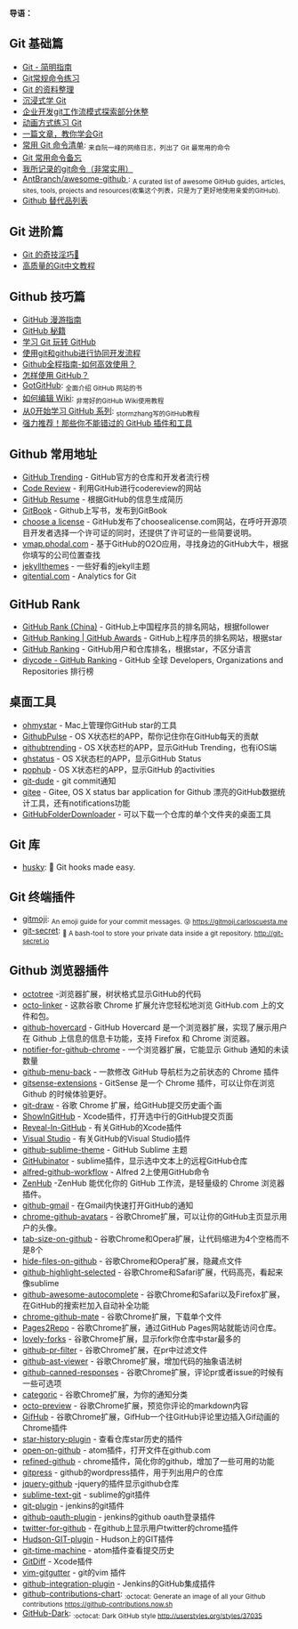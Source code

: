 **导语：**

## Git 基础篇

- [Git - 简明指南](http://rogerdudler.github.io/git-guide/index.zh.html)
- [Git常规命令练习](http://pcottle.github.io/learnGitBranching)     
- [Git 的资料整理](https://github.com/xirong/my-git)         
- [沉浸式学 Git](http://igit.linuxtoy.org/contents.html)
- [企业开发git工作流模式探索部分休整](https://github.com/xirong/my-git/blob/master/git-workflow-tutorial.md)     
- [动画方式练习 Git](https://learngitbranching.js.org/)     
- [一篇文章，教你学会Git](http://www.jianshu.com/p/072587b47515)
- [常用 Git 命令清单](http://www.ruanyifeng.com/blog/2015/12/git-cheat-sheet.html): <sub>来自阮一峰的网络日志，列出了 Git 最常用的命令</sub>
- [Git 常用命令备忘](https://jeffjade.com/2014/12/22/2014-12-22-gitmemo/)
- [我所记录的git命令（非常实用）](http://www.cnblogs.com/fanfan259/p/4810517.html)    
- [AntBranch/awesome-github ](https://github.com/AntBranch/awesome-github): <sub>A curated list of awesome GitHub guides, articles, sites, tools, projects and resources(收集这个列表，只是为了更好地使用亲爱的GitHub).</sub>
- [Github 替代品列表](https://tutswiki.com/github-alternatives/)

## Git 进阶篇
- [Git 的奇技淫巧🙈](https://github.com/521xueweihan/git-tips)
- [高质量的Git中文教程](https://github.com/geeeeeeeeek/git-recipes/wiki)

## Github 技巧篇

- [GitHub 漫游指南](https://github.com/phodal/github-roam)     
- [GitHub 秘籍](https://github.com/tiimgreen/github-cheat-sheet/blob/master/README.zh-cn.md)      
- [学习 Git 玩转 GitHub](http://www.extlight.com/2017/09/18/%E5%AD%A6%E4%B9%A0Git%E7%8E%A9%E8%BD%ACGitHub/)    
- [使用git和github进行协同开发流程](http://livoras.com/post/28)    
- [Github全程指南-如何高效使用？](https://github.com/xirong/my-git/blob/master/how-to-use-github.md)    
- [怎样使用 GitHub？](https://www.zhihu.com/question/20070065/answer/79557687)
- [GotGitHub](http://www.worldhello.net/gotgithub/index.html): <sub>全面介绍 GitHub 网站的书</sub>
- [如何编辑 Wiki](https://github.com/g0v/dev/wiki/%E5%A6%82%E4%BD%95%E7%B7%A8%E8%BC%AF-Wiki): <sub>非常好的GitHub Wiki使用教程</sub>
- [从0开始学习 GitHub 系列](http://stormzhang.com/github/2016/05/25/learn-github-from-zero1/): <sub>stormzhang写的GitHub教程</sub>
- [强力推荐！那些你不能错过的 GitHub 插件和工具](https://juejin.im/post/59ade28051882538fd72fa2c)    

## Github 常用地址

* [GitHub Trending](https://github.com/trending) - GitHub官方的仓库和开发者流行榜
* [Code Review](http://reviewcode.cn/) - 利用GitHub进行codereview的网站
* [GitHub Resume](http://resume.github.io/) - 根据GitHub的信息生成简历
* [GitBook](https://www.gitbook.com/) - Github上写书，发布到GitBook
* [choose a license](http://choosealicense.com/) - GitHub发布了choosealicense.com网站，在呼吁开源项目开发者选择一个许可证的同时，还提供了许可证的一些简要说明。
* [vmap.phodal.com](https://vmap.phodal.com/) - 基于GitHub的O2O应用，寻找身边的GitHub大牛，根据你填写的公司位置查找
* [jekyllthemes](https://github.com/mattvh/jekyllthemes) - 一些好看的jekyll主题
* [gitential.com](https://gitential.com/) - Analytics for Git

## GitHub Rank

* [GitHub Rank (China)](http://githubrank.com/) - GitHub上中国程序员的排名网站，根据follower
* [GitHub Ranking | GitHub Awards](http://github-awards.com/) - GitHub上程序员的排名网站，根据star
* [GitHub Ranking](https://github-ranking.com/) - GitHub用户和仓库排名，根据star，不区分语言
* [diycode - GitHub Ranking](http://www.diycode.cc/trends) - GitHub 全球 Developers, Organizations and Repositories 排行榜

## 桌面工具
* [ohmystar](http://www.ohmystarapp.com/) - Mac上管理你GitHub star的工具    
* [GithubPulse](https://github.com/tadeuzagallo/GithubPulse) - OS X状态栏的APP，帮你记住你在GitHub每天的贡献
* [githubtrending](http://www.githubtrending.com/) - OS X状态栏的APP，显示GitHub Trending，也有iOS端
* [ghstatus](https://itunes.apple.com/cn/app/ghstatus/id883585153?mt=12) - OS X状态栏的APP，显示GitHub Status
* [pophub](http://questbe.at/pophub/) - OS X状态栏的APP，显示GitHub 的activities
* [git-dude](https://github.com/sickill/git-dude) - git commit通知
* [gitee](https://github.com/Nightonke/Gitee) - Gitee, OS X status bar application for Github 漂亮的GitHub数据统计工具，还有notifications功能
* [GitHubFolderDownloader](https://github.com/VahidN/GitHubFolderDownloader) - 可以下载一个仓库的单个文件夹的桌面工具

## Git 库

- [husky](https://github.com/typicode/husky): 🐶 Git hooks made easy.

## Git 终端插件

- [gitmoji](https://github.com/carloscuesta/gitmoji): <sub>An emoji guide for your commit messages. 😜 https://gitmoji.carloscuesta.me</sub>
- [git-secret](https://github.com/sobolevn/git-secret): <sub>👥 A bash-tool to store your private data inside a git repository. http://git-secret.io</sub>

## Github 浏览器插件

* [octotree](https://github.com/buunguyen/octotree) -浏览器扩展，树状格式显示GitHub的代码
* [octo-linker](https://github.com/octo-linker/chrome-extension) - 这款谷歌 Chrome 扩展允许您轻松地浏览 GitHub.com 上的文件和包。
* [github-hovercard](https://github.com/Justineo/github-hovercard) - GitHub Hovercard 是一个浏览器扩展，实现了展示用户在 Github 上信息的信息卡功能，支持 Firefox 和 Chrome 浏览器。
* [notifier-for-github-chrome](https://github.com/sindresorhus/notifier-for-github-chrome) - 一个浏览器扩展，它能显示 Github 通知的未读数量
* [github-menu-back](https://github.com/summerblue/github-menu-back) - 一款修改 GitHub 导航栏为之前状态的 Chrome 插件
* [gitsense-extensions](https://github.com/gitsense/gitsense-extensions) - GitSense 是一个 Chrome 插件，可以让你在浏览 Github 的时候体验更好。
* [git-draw](https://github.com/ben174/git-draw) - 谷歌 Chrome 扩展，给GitHub提交历史画个画
* [ShowInGitHub](https://github.com/larsxschneider/ShowInGitHub) - Xcode插件，打开选中行的GitHub提交页面
* [Reveal-In-GitHub](https://github.com/lzwjava/Reveal-In-GitHub) - 有关GitHub的Xcode插件
* [Visual Studio](https://github.com/github/VisualStudio) - 有关GitHub的Visual Studio插件
* [github-sublime-theme](https://github.com/AlexanderEkdahl/github-sublime-theme) - GitHub Sublime 主题
* [GitHubinator](https://github.com/ehamiter/GitHubinator) - sublime插件，显示选中文本上的远程GitHub仓库
* [alfred-github-workflow](https://github.com/gharlan/alfred-github-workflow) - Alfred 2上使用GitHub命令
* [ZenHub](https://github.com/ZenHubIO/support) -ZenHub 能优化你的 GitHub 工作流，是轻量级的 Chrome 浏览器插件。
* [github-gmail](https://github.com/muan/github-gmail) - 在Gmail内快速打开GitHub的通知
* [chrome-github-avatars](https://github.com/anasnakawa/chrome-github-avatars) - 谷歌Chrome扩展，可以让你的GitHub主页显示用户的头像。
* [tab-size-on-github](https://github.com/sindresorhus/tab-size-on-github) - 谷歌Chrome和Opera扩展，让代码缩进为4个空格而不是8个
* [hide-files-on-github](https://github.com/sindresorhus/hide-files-on-github) - 谷歌Chrome和Opera扩展，隐藏点文件
* [github-highlight-selected](https://github.com/Nuclides/github-highlight-selected) - 谷歌Chrome和Safari扩展，代码高亮，看起来像sublime
* [github-awesome-autocomplete](https://github.com/algolia/github-awesome-autocomplete) - 谷歌Chrome和Safari以及Firefox扩展，在GitHub的搜索栏加入自动补全功能
* [chrome-github-mate](https://github.com/rubyerme/chrome-github-mate) - 谷歌Chrome扩展，下载单个文件
* [Pages2Repo](https://github.com/Frozenfire92/Pages2Repo) - 谷歌Chrome扩展，通过GitHub Pages网站就能访问仓库。
* [lovely-forks](https://github.com/musically-ut/lovely-forks) - 谷歌Chrome扩展，显示fork你仓库中star最多的
* [github-pr-filter](https://github.com/danielhusar/github-pr-filter) - 谷歌Chrome扩展，在pr中过滤文件
* [github-ast-viewer](https://github.com/lukehorvat/github-ast-viewer) - 谷歌Chrome扩展，增加代码的抽象语法树
* [github-canned-responses](https://github.com/notwaldorf/github-canned-responses) - 谷歌Chrome扩展，评论pr或者issue的时候有一些可选项
* [categoric](https://github.com/ozlerhakan/categoric) - 谷歌Chrome扩展，为你的通知分类
* [octo-preview](https://github.com/DrewML/octo-preview) - 谷歌Chrome扩展，预览你评论的markdown内容
* [GifHub](https://github.com/DrewML/GifHub) - 谷歌Chrome扩展，GifHub一个往GitHub评论里边插入Gif动画的Chrome插件
* [star-history-plugin](https://github.com/timqian/star-history-plugin) - 查看仓库star历史的插件
* [open-on-github](https://github.com/atom/open-on-github) - atom插件，打开文件在github.com
* [refined-github](https://github.com/sindresorhus/refined-github) - chrome插件，简化你的github，增加了一些可用的功能
* [gitpress](https://github.com/enricob/gitpress) - github的wordpress插件，用于列出用户的仓库
* [jquery-github](https://github.com/zenorocha/jquery-github) -jquery的插件显示github仓库
* [sublime-text-git](https://github.com/kemayo/sublime-text-git) - sublime的git插件
* [git-plugin](https://github.com/jenkinsci/git-plugin) - jenkins的git插件
* [github-oauth-plugin](https://github.com/jenkinsci/github-oauth-plugin) - jenkins的github oauth登录插件
* [twitter-for-github](https://github.com/bevacqua/twitter-for-github) - 在github上显示用户twitter的chrome插件
* [Hudson-GIT-plugin](https://github.com/magnayn/Hudson-GIT-plugin) - Hudson上的GIT插件
* [git-time-machine](https://github.com/littlebee/git-time-machine) - atom插件查看提交历史
* [GitDiff](https://github.com/johnno1962/GitDiff) - Xcode插件
* [vim-gitgutter](https://github.com/airblade/vim-gitgutter) - git的vim 插件
* [github-integration-plugin](https://github.com/KostyaSha/github-integration-plugin) - Jenkins的GitHub集成插件
* [github-contributions-chart](https://github.com/sallar/github-contributions-chart): <sub>:octocat: Generate an image of all your Github contributions https://github-contributions.now.sh</sub>
* [GitHub-Dark](https://github.com/StylishThemes/GitHub-Dark): <sub>:octocat: Dark GitHub style http://userstyles.org/styles/37035</sub>